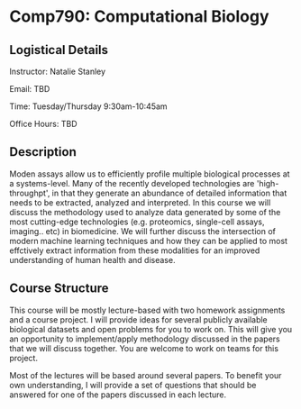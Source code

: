 # Comp790: Computational Biology

## Logistical Details
Instructor: Natalie Stanley

Email: TBD

Time: Tuesday/Thursday 9:30am-10:45am

Office Hours: TBD

## Description
Moden assays allow us to efficiently profile multiple biological processes at a systems-level. Many of the recently developed technologies are 'high-throughpt', in that they generate an abundance of detailed information that needs to be extracted, analyzed and interpreted. In this course we will discuss the methodology used to analyze data generated by some of the most cutting-edge technologies (e.g. proteomics, single-cell assays, imaging.. etc) in biomedicine. We will further discuss the intersection of modern machine learning techniques and how they can be applied to most effctively extract information from these modalities for an improved understanding of human health and disease.

## Course Structure
This course will be mostly lecture-based with two homework assignments and a course project. I will provide ideas for several publicly available biological datasets and open problems for you to work on. This will give you an opportunity to implement/apply methodology discussed in the papers that we will discuss together. You are welcome to work on teams for this project.

Most of the lectures will be based around several papers. To benefit your own understanding, I will provide a set of questions that should be answered for one of the papers discussed in each lecture.
